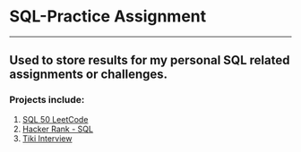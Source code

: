 # SQL-Practice Assignment
---
Used to store results for my personal SQL related assignments or challenges.
---
### Projects include:

  1. [SQL 50 LeetCode](https://github.com/JJRaylen/SQL-Practice/tree/main/SQL%2050%20LeetCode)
  2. [Hacker Rank - SQL](https://github.com/JJRaylen/SQL-Practice/tree/main/Hacker%20Rank%20Assignment)
  3. [Tiki Interview](https://github.com/JJRaylen/SQL-Practice/tree/main/Tiki_Test)
     
     
